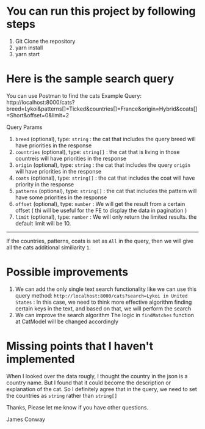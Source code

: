 # You can run this project by following steps

1. Git Clone the repository
2. yarn install
3. yarn start

# Here is the sample search query

You can use Postman to find the cats
Example Query:
http://localhost:8000/cats?breed=Lykoi&patterns[]=Ticked&countries[]=France&origin=Hybrid&coats[]=Short&offset=0&limit=2

Query Params

1. `breed` (optional), type: `string` : the cat that includes the query breed will have priorities in the response
2. `countries` (optional), type: `string[]` : the cat that is living in those countreis will have priorities in the response
3. `origin` (optional), type: `string` : the cat that includes the query `origin` will have priorities in the response
4. `coats` (optional), type: `string[]` : the cat that includes the coat will have priority in the response
5. `patterns` (optional), type: `string[]` : the cat that includes the pattern will have some priorities in the response
6. `offset` (optional), type: `number` : We will get the result from a certain offset ( thi will be useful for the FE to display the data in pagination )
7. `limit` (optional), type: `number` : We will only return the limited results. the default limit will be 10.

---

If the countries, patterns, coats is set as `All` in the query, then we will give all the cats additional similiarity `1`.

# Possible improvements

1. We can add the only single text search functionality
   like we can use this query method: `http://localhost:8000/cats?search=Lykoi in United States`
   : In this case, we need to think more effective algorithm finding certain keys in the text, and based on that, we will perform the search
2. We can improve the search algorithm
   The logic in `findMatches` function at CatModel will be changed accordingly

# Missing points that I haven't implemented

When I looked over the data rougly, I thought the country in the json is a country name.
But I found that it could become the description or explanation of the cat.
So I definitely agree that in the query, we need to set the countries as `string` rather than `string[]`

Thanks,
Please let me know if you have other questions.

James Conway
